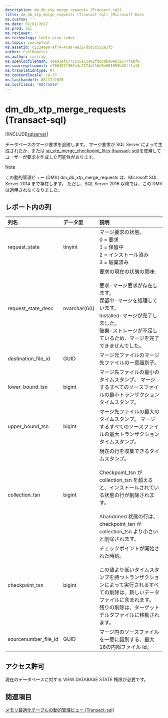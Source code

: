 ```yaml
---
description: dm_db_xtp_merge_requests (Transact-sql)
title: dm_db_xtp_merge_requests (Transact-sql) |Microsoft Docs
ms.custom: ''
ms.date: 02/01/2017
ms.prod: sql
ms.reviewer: ''
ms.technology: table-view-index
ms.topic: conceptual
ms.assetid: c1224e88-af74-4c99-ae32-d5d2c552a1f5
author: CarlRabeler
ms.author: carlrab
ms.openlocfilehash: c8a03ef677c5c5ac3402f80c0b90eb32577fa8f0
ms.sourcegitcommit: e700497f962e4c2274df16d9e651059b42ff1a10
ms.translationtype: MT
ms.contentlocale: ja-JP
ms.lasthandoff: 08/17/2020
ms.locfileid: "88475019"
---
```

# <a name="sysdm_db_xtp_merge_requests-transact-sql"></a>dm_db_xtp_merge_requests (Transact-sql)

[!INCLUDE[sqlserver](../../includes/applies-to-version/sqlserver.md)]

データベースのマージ要求を追跡します。 マージ要求が SQL Server によって生成されたか、または [sp_xtp_merge_checkpoint_files (transact-sql)](../../relational-databases/system-stored-procedures/sys-sp-xtp-merge-checkpoint-files-transact-sql.md)を使用してユーザーが要求を作成した可能性があります。

> [!NOTE]
> この動的管理ビュー (DMV) dm_db_xtp_merge_requests は、Microsoft SQL Server 2014 まで存在します。
> ただし、SQL Server 2016 以降では、この DMV は適用されなくなりました。

## <a name="columns-in-the-report"></a>レポート内の列

| 列名 | データ型 | 説明 |
| :-- | :-- | :-- |
| request_state | tinyint | マージ要求の状態。<br/>0 = 要求<br/>1 = 保留中<br/>2 = インストール済み<br/>3 = 破棄済み |
| request_state_desc | nvarchar(60) | 要求の現在の状態の意味:<br/><br/>要求-マージ要求が存在します。<br/>保留中-マージを処理しています。<br/>Installed-マージが完了しました。<br/>破棄-ストレージが不足しているため、マージを完了できませんでした。 |
| destination_file_id | GUID | マージ元ファイルのマージ先ファイルの一意識別子。 |
| lower_bound_tsn | bigint | マージ先ファイルの最小のタイムスタンプ。 マージするすべてのソースファイルの最小トランザクションタイムスタンプ。 |
| upper_bound_tsn | bigint | マージ先ファイルの最大のタイムスタンプ。 マージするすべてのソースファイルの最大トランザクションタイムスタンプ。 |
| collection_tsn | bigint | 現在の行を収集できるタイムスタンプ。<br/><br/>Checkpoint_tsn が collection_tsn を超えると、インストールされている状態の行が削除されます。<br/><br/>Abandoned 状態の行は、checkpoint_tsn が collection_tsn より小さいと削除されます。 |
| checkpoint_tsn | bigint | チェックポイントが開始された時刻。<br/><br/>この値より低いタイムスタンプを持つトランザクションによって実行されるすべての削除は、新しいデータファイルに含まれます。 残りの削除は、ターゲットデルタファイルに移動されます。 |
| sourcenumber_file_id | GUID | マージ内のソースファイルを一意に識別する、最大16の内部ファイル Id。 |

## <a name="permissions"></a>アクセス許可

現在のデータベースに対する VIEW DATABASE STATE 権限が必要です。

## <a name="see-also"></a>関連項目

[メモリ最適化テーブルの動的管理ビュー (Transact-sql)](../../relational-databases/system-dynamic-management-views/memory-optimized-table-dynamic-management-views-transact-sql.md)
